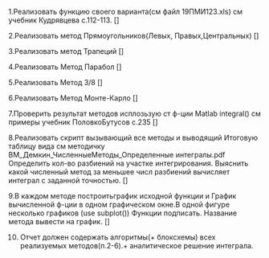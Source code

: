1.Реализовать функцию своего варианта(см файл 19ПМИ123.xls) см учебник Кудрявцева с.112-113. []

2.Реализовать метод Прямоугольников(Левых, Правых,Центральных) []

3.Реализовать метод Трапеций []

4.Реализовать Метод Парабол []

5.Реализовать Метод 3/8 []

6.Реализовать Метод Монте-Карло []

7.Проверить результат методов исплозьзую ст ф-ции Matlab integral() см примеры учебник  ПоловкоБутусов с.235 []

8.Реализовать скрипт вызывающий все методы и выводящий Итоговую таблицу вида см методичку   ВМ_Демкин_ЧисленныеМетоды_Определенные интегралы.pdf 
Определить кол-во разбиений на участке интегрирования. Выяснить какой численный метод за меньшее числ разбиений вычисляет интеграл с заданной точностью. [] 

9.В каждом методе построитьграфик исходной функции и График вычисленной ф-ции в одном графическом окне.В одной фигуре  несколько графиков (use subplot()) Функции подписать. Название метода вывести на график. [] 

10. Отчет должен содержать алгоритмы(+ блоксхемы) всех реализуемых методов(п.2-6).+ аналитическое решение интеграла.
